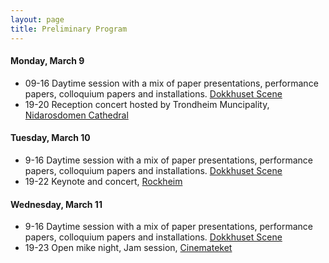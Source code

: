 ```yaml
---
layout: page
title: Preliminary Program
---
```



 
#### Monday, March 9
* 09-16 Daytime session with a mix of paper presentations, performance papers, colloquium papers and installations. [Dokkhuset Scene](https://dokkhuset.no/) 
* 19-20 Reception concert hosted by Trondheim Muncipality, [Nidarosdomen Cathedral](https://www.nidarosdomen.no/en/)   
 
#### Tuesday, March 10
* 9-16 Daytime session with a mix of paper presentations, performance papers, colloquium papers and installations. [Dokkhuset Scene](https://dokkhuset.no/) 
* 19-22 Keynote and concert, [Rockheim](https://rockheim.no/en/about-rockheim)   
 
#### Wednesday, March 11
* 9-16 Daytime session with a mix of paper presentations, performance papers, colloquium papers and installations. [Dokkhuset Scene](https://dokkhuset.no/)
* 19-23 Open mike night, Jam session, [Cinemateket](http://www.cinemateket-trondheim.no/)   
